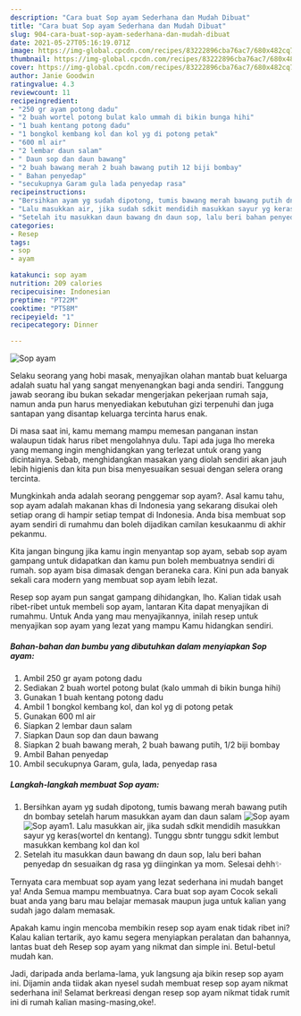```yaml
---
description: "Cara buat Sop ayam Sederhana dan Mudah Dibuat"
title: "Cara buat Sop ayam Sederhana dan Mudah Dibuat"
slug: 904-cara-buat-sop-ayam-sederhana-dan-mudah-dibuat
date: 2021-05-27T05:16:19.071Z
image: https://img-global.cpcdn.com/recipes/83222896cba76ac7/680x482cq70/sop-ayam-foto-resep-utama.jpg
thumbnail: https://img-global.cpcdn.com/recipes/83222896cba76ac7/680x482cq70/sop-ayam-foto-resep-utama.jpg
cover: https://img-global.cpcdn.com/recipes/83222896cba76ac7/680x482cq70/sop-ayam-foto-resep-utama.jpg
author: Janie Goodwin
ratingvalue: 4.3
reviewcount: 11
recipeingredient:
- "250 gr ayam potong dadu"
- "2 buah wortel potong bulat kalo ummah di bikin bunga hihi"
- "1 buah kentang potong dadu"
- "1 bongkol kembang kol dan kol yg di potong petak"
- "600 ml air"
- "2 lembar daun salam"
- " Daun sop dan daun bawang"
- "2 buah bawang merah 2 buah bawang putih 12 biji bombay"
- " Bahan penyedap"
- "secukupnya Garam gula lada penyedap rasa"
recipeinstructions:
- "Bersihkan ayam yg sudah dipotong, tumis bawang merah bawang putih dn bombay setelah harum masukkan ayam dan daun salam"
- "Lalu masukkan air, jika sudah sdkit mendidih masukkan sayur yg keras(wortel dn kentang). Tunggu sbntr tunggu sdkit lembut masukkan kembang kol dan kol"
- "Setelah itu masukkan daun bawang dn daun sop, lalu beri bahan penyedap dn sesuaikan dg rasa yg diinginkan ya mom. Selesai dehh✨"
categories:
- Resep
tags:
- sop
- ayam

katakunci: sop ayam 
nutrition: 209 calories
recipecuisine: Indonesian
preptime: "PT22M"
cooktime: "PT58M"
recipeyield: "1"
recipecategory: Dinner

---
```



![Sop ayam](https://img-global.cpcdn.com/recipes/83222896cba76ac7/680x482cq70/sop-ayam-foto-resep-utama.jpg)

Selaku seorang yang hobi masak, menyajikan olahan mantab buat keluarga adalah suatu hal yang sangat menyenangkan bagi anda sendiri. Tanggung jawab seorang ibu bukan sekadar mengerjakan pekerjaan rumah saja, namun anda pun harus menyediakan kebutuhan gizi terpenuhi dan juga santapan yang disantap keluarga tercinta harus enak.

Di masa  saat ini, kamu memang mampu memesan panganan instan walaupun tidak harus ribet mengolahnya dulu. Tapi ada juga lho mereka yang memang ingin menghidangkan yang terlezat untuk orang yang dicintainya. Sebab, menghidangkan masakan yang diolah sendiri akan jauh lebih higienis dan kita pun bisa menyesuaikan sesuai dengan selera orang tercinta. 



Mungkinkah anda adalah seorang penggemar sop ayam?. Asal kamu tahu, sop ayam adalah makanan khas di Indonesia yang sekarang disukai oleh setiap orang di hampir setiap tempat di Indonesia. Anda bisa membuat sop ayam sendiri di rumahmu dan boleh dijadikan camilan kesukaanmu di akhir pekanmu.

Kita jangan bingung jika kamu ingin menyantap sop ayam, sebab sop ayam gampang untuk didapatkan dan kamu pun boleh membuatnya sendiri di rumah. sop ayam bisa dimasak dengan beraneka cara. Kini pun ada banyak sekali cara modern yang membuat sop ayam lebih lezat.

Resep sop ayam pun sangat gampang dihidangkan, lho. Kalian tidak usah ribet-ribet untuk membeli sop ayam, lantaran Kita dapat menyajikan di rumahmu. Untuk Anda yang mau menyajikannya, inilah resep untuk menyajikan sop ayam yang lezat yang mampu Kamu hidangkan sendiri.

<!--inarticleads1-->

##### Bahan-bahan dan bumbu yang dibutuhkan dalam menyiapkan Sop ayam:

1. Ambil 250 gr ayam potong dadu
1. Sediakan 2 buah wortel potong bulat (kalo ummah di bikin bunga hihi)
1. Gunakan 1 buah kentang potong dadu
1. Ambil 1 bongkol kembang kol, dan kol yg di potong petak
1. Gunakan 600 ml air
1. Siapkan 2 lembar daun salam
1. Siapkan  Daun sop dan daun bawang
1. Siapkan 2 buah bawang merah, 2 buah bawang putih, 1/2 biji bombay
1. Ambil  Bahan penyedap
1. Ambil secukupnya Garam, gula, lada, penyedap rasa




<!--inarticleads2-->

##### Langkah-langkah membuat Sop ayam:

1. Bersihkan ayam yg sudah dipotong, tumis bawang merah bawang putih dn bombay setelah harum masukkan ayam dan daun salam
<img src="https://img-global.cpcdn.com/steps/98789deb208cf2e6/160x128cq70/sop-ayam-langkah-memasak-1-foto.jpg" alt="Sop ayam"><img src="https://img-global.cpcdn.com/steps/6cfc235359d3053a/160x128cq70/sop-ayam-langkah-memasak-1-foto.jpg" alt="Sop ayam">1. Lalu masukkan air, jika sudah sdkit mendidih masukkan sayur yg keras(wortel dn kentang). Tunggu sbntr tunggu sdkit lembut masukkan kembang kol dan kol
1. Setelah itu masukkan daun bawang dn daun sop, lalu beri bahan penyedap dn sesuaikan dg rasa yg diinginkan ya mom. Selesai dehh✨




Ternyata cara membuat sop ayam yang lezat sederhana ini mudah banget ya! Anda Semua mampu membuatnya. Cara buat sop ayam Cocok sekali buat anda yang baru mau belajar memasak maupun juga untuk kalian yang sudah jago dalam memasak.

Apakah kamu ingin mencoba membikin resep sop ayam enak tidak ribet ini? Kalau kalian tertarik, ayo kamu segera menyiapkan peralatan dan bahannya, lantas buat deh Resep sop ayam yang nikmat dan simple ini. Betul-betul mudah kan. 

Jadi, daripada anda berlama-lama, yuk langsung aja bikin resep sop ayam ini. Dijamin anda tiidak akan nyesel sudah membuat resep sop ayam nikmat sederhana ini! Selamat berkreasi dengan resep sop ayam nikmat tidak rumit ini di rumah kalian masing-masing,oke!.

